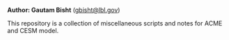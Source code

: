 **Author: Gautam Bisht** (<gbisht@lbl.gov>)

This repository is a collection of miscellaneous scripts and 
notes for ACME and CESM model.
